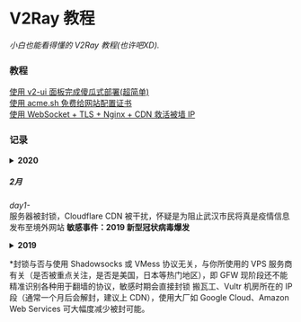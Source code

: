 # V2Ray 教程
<i>小白也能看得懂的 V2Ray 教程(也许吧XD).</i>

### 教程
<a href="https://github.com/justsweetpotato/v2ray_tutorial/blob/master/auto.md">使用 v2-ui 面板完成傻瓜式部署(超简单)</a><br>
<a href="https://github.com/justsweetpotato/V2Ray_Tutorial/blob/master/ssl.md">使用 acme.sh 免费给网站配置证书</a><br>
<a href="https://github.com/justsweetpotato/V2Ray_Tutorial/blob/master/Back.md">使用 WebSocket + TLS + Nginx + CDN 救活被墙 IP</a>

### 记录
<details>
  <summary><b>2020</b><summary>
    
##### 2月
<i>day1-</i><br>
服务器被封锁，Cloudflare CDN 被干扰，怀疑是为阻止武汉市民将真是疫情信息发布至境外网站 <b>敏感事件：2019 新型冠状病毒爆发</b>
</details>

<details>
<summary><b>2019</b></summary>
  
##### 11 月
<i>day21-day30</i><br> 
有网友反映与国外 IP 非常规端口大流量通信即会被 TCP 阻断 2-10 分钟，循环往复，疑似 GFW 新型 TCP 阻断方式<br>
我本人暂时没有遇到这样状况，使用 V2Ray 的 WebSocket + TLS / WebSocket + TLS + CDN / mKCP 模式, 或 Trojan 均可应对此种封锁<br>
WebSocket 与 Nginx 配合(加上证书)可以让 GFW 看来就是在访问普通网站，真正的 HTTPS 流量<br>
mKCP 是基于 UDP 协议，故 GFW 的 TCP 阻断无效<br>
Trojan 的原理有些类似于 V2Ray 的 WebSocket 模式（配置更简单）<br>

##### 10 月
<i>day21-day30</i><br> 
四中全会召开期间出现干扰，速度大幅降低，之后恢复正常 <b>敏感事件：四中全会</b><br>
<br>
<i>day11-day20</i><br>
解除封锁 IP<br>
##### 9 月
<i>day21-day30</i><br>
大面积封锁 IP, 多为热门 VPS 服务商网段 <b>敏感事件：国庆</b><br>
##### 8 月
<i>day1-day10</i><br>
解除封锁 IP<br>

##### 6 月
<i>day1-day10</i><br>
大面积封锁 IP, 多为热门 VPS 服务商网段 <b>敏感事件：六四 30 周年</b><br>
</details>

*封锁与否与使用 Shadowsocks 或 VMess 协议无关，与你所使用的 VPS 服务商有关（是否被重点关注，是否是美国，日本等热门地区），即 GFW 现阶段还不能精准识别各种用于翻墙的协议，敏感时期会直接封锁 搬瓦工、Vultr 机房所在的 IP 段（通常一个月后会解封，建议上 CDN），使用大厂如 Google Cloud、Amazon Web Services 可大幅度减少被封可能。
